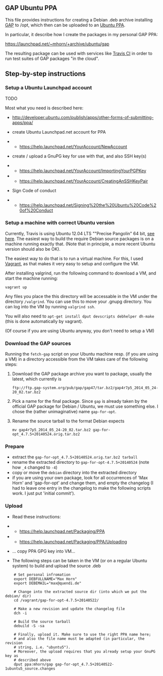 ## GAP Ubuntu PPA

This file provides instructions for creating a Debian .deb archive
installing [GAP](http://www.gap-system.org/) to /opt, which then can be uploaded to an
[Ubuntu PPA](https://help.launchpad.net/Packaging/PPA).

In particular, it describe how I create the packages in my personal GAP PPA:

  https://launchpad.net/~mhorn/+archive/ubuntu/gap
  
The resulting package can be used with services like [Travis CI](https://travis-ci.org/)
in order to run test suites of GAP packages "in the cloud".

## Step-by-step instructions

### Setup a Ubuntu Launchpad account

TODO

Most what you need is described here:
* http://developer.ubuntu.com/publish/apps/other-forms-of-submitting-apps/ppa/

* create Ubuntu Launchpad.net account for PPA
* * https://help.launchpad.net/YourAccount/NewAccount

* create / upload a GnuPG key for use with that, and also SSH key(s)
* * https://help.launchpad.net/YourAccount/ImportingYourPGPKey
* * https://help.launchpad.net/YourAccount/CreatingAnSSHKeyPair

* Sign Code of conduct
* * https://help.launchpad.net/Signing%20the%20Ubuntu%20Code%20of%20Conduct


### Setup a machine with correct Ubuntu version

Currently, Travis is using Ubuntu 12.04 LTS ""Precise Pangolin" 64 bit,
[see here](http://docs.travis-ci.com/user/ci-environment/#CI-environment-OS).
The easiest way to build the require Debian source packages is on
a machine running exactly that. (Note that in principle, a more recent
Ubuntu version should also be OK).

The easiest way to do that is to run a virtual machine. For this, I used
[Vagrant](https://www.vagrantup.com/), as that makes it very easy
to setup and configure the VM.

After installing valgrind, run the following command to download a VM, and start the machine running:

    vagrant up
    
Any files you place the this directory will be accessable in the VM under the directory ````/valgrind````.
You can use this to move your .gnupg directory. You can log into the VM by running ````valgrind ssh````.

You will also need to ```apt-get install dput devscripts debhelper dh-make``` (this is done automatically by vagrant).

(Of course if you are using Ubuntu anyway, you don't need to setup a VM)


### Download the GAP sources

Running the `fetch-gap` script on your Ubuntu machine resp. (if you are using a VM)
in a directory accessible from the VM takes care of the following steps:

1. Download the GAP package archive you want to package, usually the latest,
   which currently is
   
     `ftp://ftp.gap-system.org/pub/gap/gap47/tar.bz2/gap4r7p5_2014_05_24-20_02.tar.bz2`

2. Pick a name for the final package. Since `gap` is already taken by
   the official GAP package for Debian / Ubuntu, we must use something
   else. I chose the (rather unimaginative) name `gap-for-opt`.
   
3. Rename the source tarball to the format Debian expects

    ```mv gap4r7p5_2014_05_24-20_02.tar.bz2 gap-for-opt_4.7.5+20140524.orig.tar.bz2```

### Prepare

* extract the `gap-for-opt_4.7.5+20140524.orig.tar.bz2 tarball`
* rename the extracted directory to `gap-for-opt-4.7.5+20140524`
  (note how `_4` changed to `-4`)
* copy or move the `debian` directory into the extracted directory
* if you are using your own package, look for all occurrences of 'Max Horn' and 'gap-for-opt' and change them, and empty the changelog (I had to leave one entry in the changelog to make the following scripts work. I just put 'initial commit').

### Upload


* Read these instructions:
* * https://help.launchpad.net/Packaging/PPA
* * https://help.launchpad.net/Packaging/PPA/Uploading

* ... copy PPA GPG key into VM...

* The following steps can be taken in the VM (or on a regular Ubuntu 
system) to build and upload the source .deb

```
    # Set personal infromation
    export DEBFULLNAME="Max Horn"
    export DEBEMAIL="max@quendi.de"

    # Change into the extracted source dir (into which we put the debian/ dir)
    cd /vagrant/gap-for-opt-4.7.5+20140522/
    
    # Make a new revision and update the changelog file
    dch -i
    
    # Build the source tarball
    debuild -S -sa

    # Finally, upload it. Make sure to use the right PPA name here;
    # and also the file name must be adapted (in particular, the revision
    # string, i.e. "ubuntu5").
    # Moreover, the upload requires that you already setup your GnuPG key as
    # described above
    dput ppa:mhorn/gap gap-for-opt_4.7.5+20140522-1ubuntu5_source.changes
```

